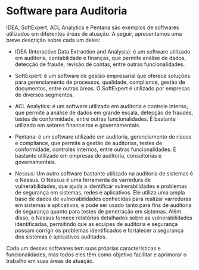 # Software para Auditoria

IDEA, SoftExpert, ACL Analytics e Pentana são exemplos de softwares utilizados em diferentes áreas de atuação. A seguir, apresentamos uma breve descrição sobre cada um deles:

- IDEA (Interactive Data Extraction and Analysis): é um software utilizado em auditoria, contabilidade e finanças, que permite análise de dados, detecção de fraude, revisão de contas, entre outras funcionalidades.

- SoftExpert: é um software de gestão empresarial que oferece soluções para gerenciamento de processos, qualidade, compliance, gestão de documentos, entre outras áreas. O SoftExpert é utilizado por empresas de diversos segmentos.

- ACL Analytics: é um software utilizado em auditoria e controle interno, que permite a análise de dados em grande escala, detecção de fraudes, testes de conformidade, entre outras funcionalidades. É bastante utilizado em setores financeiros e governamentais.

- Pentana: é um software utilizado em auditoria, gerenciamento de riscos e compliance, que permite a gestão de auditorias, testes de conformidade, controles internos, entre outras funcionalidades. É bastante utilizado em empresas de auditoria, consultorias e governamentais.

- Nessus: Um outro software bastante utilizado na auditoria de sistemas é o Nessus. O Nessus é uma ferramenta de varredura de vulnerabilidades, que ajuda a identificar vulnerabilidades e problemas de segurança em sistemas, redes e aplicativos. Ele utiliza uma ampla base de dados de vulnerabilidades conhecidas para realizar varreduras em sistemas e aplicativos, e pode ser usado tanto para fins de auditoria de segurança quanto para testes de penetração em sistemas. Além disso, o Nessus fornece relatórios detalhados sobre as vulnerabilidades identificadas, permitindo que as equipes de auditoria e segurança possam corrigir os problemas identificados e fortalecer a segurança dos sistemas e aplicativos auditados.

Cada um desses softwares tem suas próprias características e funcionalidades, mas todos eles têm como objetivo facilitar e aprimorar o trabalho em suas áreas de atuação.